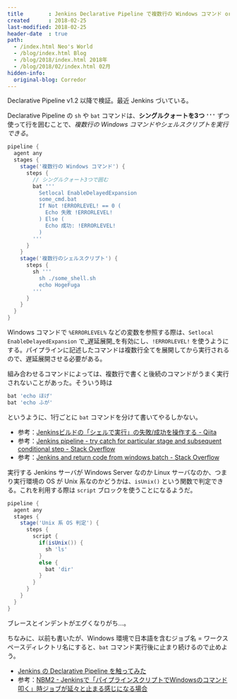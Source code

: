 ```yaml
---
title        : Jenkins Declarative Pipeline で複数行の Windows コマンド or シェルスクリプトを実行する
created      : 2018-02-25
last-modified: 2018-02-25
header-date  : true
path:
  - /index.html Neo's World
  - /blog/index.html Blog
  - /blog/2018/index.html 2018年
  - /blog/2018/02/index.html 02月
hidden-info:
  original-blog: Corredor
---
```


Declarative Pipeline v1.2 以降で検証。最近 Jenkins づいている。

Declarative Pipeline の `sh` や `bat` コマンドは、__シングルクォートを3つ `'''`__ ずつ使って行を囲むことで、_複数行の Windows コマンドやシェルスクリプトを実行できる_。

```groovy
pipeline {
  agent any
  stages {
    stage('複数行の Windows コマンド') {
      steps {
        // シングルクォート3つで囲む
        bat '''
          Setlocal EnableDelayedExpansion
          some_cmd.bat
          If Not !ERRORLEVEL! == 0 (
            Echo 失敗 !ERRORLEVEL!
          ) Else (
            Echo 成功: !ERRORLEVEL!
          )
        '''
      }
    }
    stage('複数行のシェルスクリプト') {
      steps {
        sh '''
          sh ./some_shell.sh
          echo HogeFuga
        '''
      }
    }
  }
}
```

Windows コマンドで `%ERRORLEVEL%` などの変数を参照する際は、`Setlocal EnableDelayedExpansion` で_遅延展開_を有効にし、`!ERRORLEVEL!` を使うようにする。パイプラインに記述したコマンドは複数行全てを展開してから実行されるので、遅延展開させる必要がある。

組み合わせるコマンドによっては、複数行で書くと後続のコマンドがうまく実行されないことがあった。そういう時は

```groovy
bat 'echo ほげ'
bat 'echo ふが'
```

というように、1行ごとに `bat` コマンドを分けて書いてやるしかない。

- 参考：[Jenkinsビルドの「シェルで実行」の失敗/成功を操作する - Qiita](https://qiita.com/cs_sonar/items/0190d68c3856b6fd6878)
- 参考：[Jenkins pipeline - try catch for particular stage and subsequent conditional step - Stack Overflow](https://stackoverflow.com/questions/43293501/jenkins-pipeline-try-catch-for-particular-stage-and-subsequent-conditional-ste/43303039)
- 参考：[Jenkins and return code from windows batch - Stack Overflow](https://stackoverflow.com/questions/19355114/jenkins-and-return-code-from-windows-batch)

実行する Jenkins サーバが Windows Server なのか Linux サーバなのか、つまり実行環境の OS が Unix 系なのかどうかは、`isUnix()` という関数で判定できる。これを利用する際は `script` ブロックを使うことになるようだ。

```groovy
pipeline {
  agent any
  stages {
    stage('Unix 系 OS 判定') {
      steps {
        script {
          if(isUnix()) {
            sh 'ls'
          }
          else {
            bat 'dir'
          }
        }
      }
    }
  }
}
```

ブレースとインデントがエグくなりがち…。

ちなみに、以前も書いたが、Windows 環境で日本語を含むジョブ名 = ワークスペースディレクトリ名にすると、`bat` コマンド実行後に止まり続けるので止めよう。

- [Jenkins の Declarative Pipeline を触ってみた](/blog/2018/02/07-02.html)
- 参考：[NBM2 - Jenkinsで「パイプラインスクリプトでWindowsのコマンド叩く」時ジョブが延々と止まる感じになる場合](http://kazuhito-m.github.io/tech/2016/12/05/jenkins-jobstop-by-japanesename)
